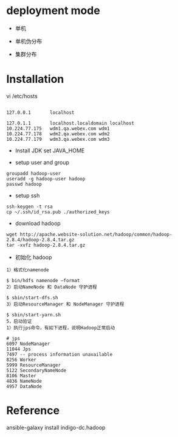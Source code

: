 
# deployment mode

* 单机

* 单机伪分布

* 集群分布

# Installation

vi /etc/hosts

```

127.0.0.1       localhost

127.0.1.1       localhost.localdomain localhost
10.224.77.175   wdm1.qa.webex.com wdm1
10.224.77.178   wdm2.qa.webex.com wdm2
10.224.77.179   wdm3.qa.webex.com wdm3

```

* Install JDK
set JAVA_HOME


* setup user and group

```
groupadd hadoop-user
useradd -g hadoop-user hadoop
passwd hadoop
```

* setup ssh 

```
ssh-keygen -t rsa
cp ~/.ssh/id_rsa.pub ./authorized_keys
```

* download hadoop

```
wget http://apache.website-solution.net/hadoop/common/hadoop-2.8.4/hadoop-2.8.4.tar.gz
tar -xvfz hadoop-2.8.4.tar.gz
```

* 初始化 hadoop

```
1）格式化namenode

$ bin/hdfs namenode –format
2）启动NameNode 和 DataNode 守护进程

$ sbin/start-dfs.sh
3）启动ResourceManager 和 NodeManager 守护进程

$ sbin/start-yarn.sh
5，启动验证 
1）执行jps命令，有如下进程，说明Hadoop正常启动

# jps
6097 NodeManager
11044 Jps
7497 -- process information unavailable
8256 Worker
5999 ResourceManager
5122 SecondaryNameNode
8106 Master
4836 NameNode
4957 DataNode
```

# Reference
ansible-galaxy install indigo-dc.hadoop